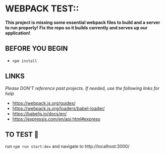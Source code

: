 # WEBPACK TEST::

**This project is missing some essential webpack files to build and a server to run properly!**
**Fix the repo so it builds corrently and serves up our application!**

## BEFORE YOU BEGIN

- `npm install`

## LINKS

_Please DON'T reference past projects. If needed, use the following links for help_

- https://webpack.js.org/guides/
- https://webpack.js.org/loaders/babel-loader/
- https://babeljs.io/docs/en/
- https://expressjs.com/en/api.html#express

## TO TEST 🍕

run `npm run start:dev` and navigate to http://localhost:3000/
